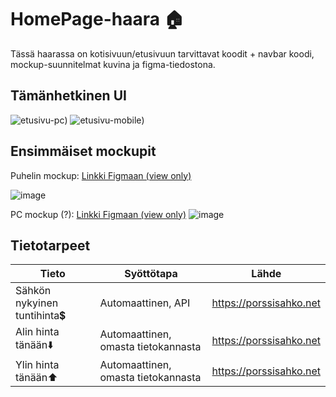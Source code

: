 # HomePage-haara 🏠
Tässä haarassa on kotisivuun/etusivuun tarvittavat koodit + navbar koodi, mockup-suunnitelmat kuvina ja figma-tiedostona.

## Tämänhetkinen UI
![etusivu-pc](https://github.com/LehtJan/SmartHome-Application/blob/HomePage/docs/Pictures/current-ui-pc.png))
![etusivu-mobile](https://github.com/LehtJan/SmartHome-Application/blob/HomePage/docs/Pictures/current-ui-mobile.png))


## Ensimmäiset mockupit

Puhelin mockup: 
[Linkki Figmaan (view only)](https://www.figma.com/file/yGF5UFAHudsEJzb71b8P0J/SmartHome-Android-Large-Original?type=design&node-id=2%3A5436&mode=design&t=9FHa9eacfOtBUwKS-1)

![image](https://github.com/LehtJan/SmartHome-Application/assets/112470720/5c0b0adb-70e6-478d-a8ad-bd656b592db1)

PC mockup (?):
[Linkki Figmaan (view only)](https://www.figma.com/file/p0hhKPbhqSXe0RccpJizvs/pc-versio?type=design&node-id=0%3A1&mode=design&t=ILIWd8OYZp8X9eUI-1)
![image](https://github.com/LehtJan/SmartHome-Application/assets/112470720/ffdf592c-1326-410c-8f8f-b3f1d9103f22)

## Tietotarpeet
Tieto | Syöttötapa | Lähde |
|---|---|---|
Sähkön nykyinen tuntihinta💲| Automaattinen, API | https://porssisahko.net
Alin hinta tänään⬇️| Automaattinen, omasta tietokannasta | https://porssisahko.net
Ylin hinta tänään⬆️| Automaattinen, omasta tietokannasta | https://porssisahko.net
